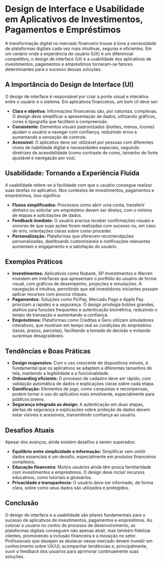 # Design de Interface e Usabilidade em Aplicativos de Investimentos, Pagamentos e Empréstimos

A transformação digital no mercado financeiro trouxe à tona a necessidade de plataformas digitais cada vez mais intuitivas, seguras e eficientes. Em um cenário onde a experiência do usuário (UX) é um diferencial competitivo, o design de interface (UI) e a usabilidade dos aplicativos de investimentos, pagamentos e empréstimos tornaram-se fatores determinantes para o sucesso dessas soluções.

## A Importância do Design de Interface (UI)

O design de interface é responsável por criar a ponte visual e interativa entre o usuário e o sistema. Em aplicativos financeiros, um bom UI deve ser:

- **Clara e objetiva:** Informações financeiras são, por natureza, complexas. O design deve simplificar a apresentação de dados, utilizando gráficos, cores e tipografia que facilitem a compreensão.
- **Consistente:** Elementos visuais padronizados (botões, menus, ícones) ajudam o usuário a navegar com confiança, reduzindo erros e aumentando a sensação de controle.
- **Acessível:** O aplicativo deve ser utilizável por pessoas com diferentes níveis de habilidade digital e necessidades especiais, seguindo diretrizes de acessibilidade (como contraste de cores, tamanho de fonte ajustável e navegação por voz).

## Usabilidade: Tornando a Experiência Fluida

A usabilidade refere-se à facilidade com que o usuário consegue realizar suas tarefas no aplicativo. Nos contextos de investimentos, pagamentos e empréstimos, isso significa:

- **Fluxos simplificados:** Processos como abrir uma conta, transferir dinheiro ou solicitar um empréstimo devem ser diretos, com o mínimo de etapas e solicitações de dados.
- **Feedback imediato:** O usuário precisa receber confirmações visuais e sonoras de que suas ações foram realizadas com sucesso ou, em caso de erro, orientações claras sobre como proceder.
- **Personalização:** Plataformas que oferecem recomendações personalizadas, dashboards customizáveis e notificações relevantes aumentam o engajamento e a satisfação do usuário.

## Exemplos Práticos

- **Investimentos:** Aplicativos como Nubank, XP Investimentos e Warren investem em interfaces que apresentam o portfólio do usuário de forma visual, com gráficos de desempenho, projeções e simulações. A navegação é intuitiva, permitindo que até investidores iniciantes possam aplicar recursos com poucos cliques.
- **Pagamentos:** Soluções como PicPay, Mercado Pago e Apple Pay priorizam a rapidez e a segurança. O design privilegia botões grandes, atalhos para funções frequentes e autenticação biométrica, reduzindo o tempo de transação e aumentando a confiança.
- **Empréstimos:** Plataformas como Creditas e Geru utilizam simuladores interativos, que mostram em tempo real as condições do empréstimo (taxas, prazos, parcelas), facilitando a tomada de decisão e evitando surpresas desagradáveis.

## Tendências e Boas Práticas

- **Design responsivo:** Com o uso crescente de dispositivos móveis, é fundamental que os aplicativos se adaptem a diferentes tamanhos de tela, mantendo a legibilidade e a funcionalidade.
- **Onboarding eficiente:** O processo de cadastro deve ser rápido, com validação automática de dados e explicações claras sobre cada etapa.
- **Gamificação:** Elementos de jogo, como conquistas e recompensas, podem tornar o uso do aplicativo mais envolvente, especialmente para públicos jovens.
- **Segurança integrada ao design:** A autenticação em duas etapas, alertas de segurança e explicações sobre proteção de dados devem estar visíveis e acessíveis, transmitindo confiança ao usuário.

## Desafios Atuais

Apesar dos avanços, ainda existem desafios a serem superados:

- **Equilíbrio entre simplicidade e informação:** Simplificar sem omitir dados essenciais é um desafio, especialmente em produtos financeiros complexos.
- **Educação financeira:** Muitos usuários ainda têm pouca familiaridade com investimentos e empréstimos. O design deve incluir recursos educativos, como tutoriais e glossários.
- **Privacidade e transparência:** O usuário deve ser informado, de forma clara, sobre como seus dados são utilizados e protegidos.

## Conclusão

O design de interface e a usabilidade são pilares fundamentais para o sucesso de aplicativos de investimentos, pagamentos e empréstimos. Ao colocar o usuário no centro do processo de desenvolvimento, as plataformas digitais conseguem não apenas atrair, mas também fidelizar clientes, promovendo a inclusão financeira e a inovação no setor. Profissionais que desejam se destacar nesse mercado devem investir em conhecimento sobre UX/UI, acompanhar tendências e, principalmente, ouvir o feedback dos usuários para aprimorar continuamente suas soluções.
